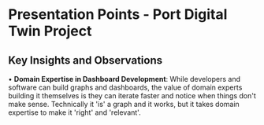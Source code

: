 # Presentation Points - Port Digital Twin Project

## Key Insights and Observations

• **Domain Expertise in Dashboard Development**: While developers and software can build graphs and dashboards, the value of domain experts building it themselves is they can iterate faster and notice when things don't make sense. Technically it 'is' a graph and it works, but it takes domain expertise to make it 'right' and 'relevant'.